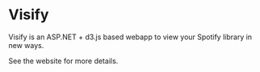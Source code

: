 # Visify

Visify is an ASP.NET + d3.js based webapp to view your Spotify library in new ways.

See the website for more details.